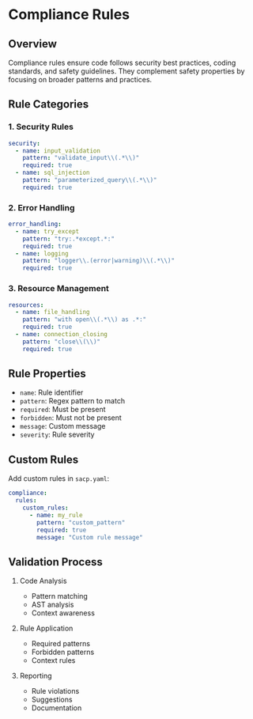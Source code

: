 # Compliance Rules

## Overview

Compliance rules ensure code follows security best practices, coding standards, and safety guidelines. They complement safety properties by focusing on broader patterns and practices.

## Rule Categories

### 1. Security Rules

```yaml
security:
  - name: input_validation
    pattern: "validate_input\\(.*\\)"
    required: true
  - name: sql_injection
    pattern: "parameterized_query\\(.*\\)"
    required: true
```

### 2. Error Handling

```yaml
error_handling:
  - name: try_except
    pattern: "try:.*except.*:"
    required: true
  - name: logging
    pattern: "logger\\.(error|warning)\\(.*\\)"
    required: true
```

### 3. Resource Management

```yaml
resources:
  - name: file_handling
    pattern: "with open\\(.*\\) as .*:"
    required: true
  - name: connection_closing
    pattern: "close\\(\\)"
    required: true
```

## Rule Properties

- `name`: Rule identifier
- `pattern`: Regex pattern to match
- `required`: Must be present
- `forbidden`: Must not be present
- `message`: Custom message
- `severity`: Rule severity

## Custom Rules

Add custom rules in `sacp.yaml`:

```yaml
compliance:
  rules:
    custom_rules:
      - name: my_rule
        pattern: "custom_pattern"
        required: true
        message: "Custom rule message"
```

## Validation Process

1. Code Analysis
   - Pattern matching
   - AST analysis
   - Context awareness

2. Rule Application
   - Required patterns
   - Forbidden patterns
   - Context rules

3. Reporting
   - Rule violations
   - Suggestions
   - Documentation
